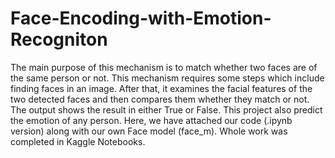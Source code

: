 # Face-Encoding-with-Emotion-Recogniton
The main purpose of this mechanism is to match whether two faces are of the same person or not. This mechanism requires some steps which include finding faces in an image. After that, it examines the facial features of the two detected faces and then compares them whether they match or not. The output shows the result in either True or False. This project also predict the emotion of any person.
Here, we have attached our code (.ipynb version) along with our own Face model (face_m). Whole work was completed in Kaggle Notebooks.
